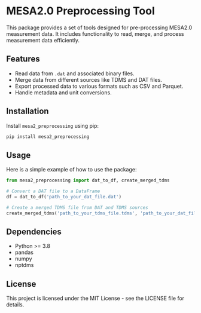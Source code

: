 # MESA2.0 Preprocessing Tool

This package provides a set of tools designed for pre-processing MESA2.0 measurement data. It includes functionality to read, merge, and process measurement data efficiently.

## Features
- Read data from `.dat` and associated binary files.
- Merge data from different sources like TDMS and DAT files.
- Export processed data to various formats such as CSV and Parquet.
- Handle metadata and unit conversions.

## Installation
Install `mesa2_preprocessing` using pip:

```bash
pip install mesa2_preprocessing
```

## Usage
Here is a simple example of how to use the package:

```python
from mesa2_preprocessing import dat_to_df, create_merged_tdms

# Convert a DAT file to a DataFrame
df = dat_to_df('path_to_your_dat_file.dat')

# Create a merged TDMS file from DAT and TDMS sources
create_merged_tdms('path_to_your_tdms_file.tdms', 'path_to_your_dat_file.dat', 'output_directory')
```
## Dependencies

- Python >= 3.8
- pandas
- numpy
- nptdms

## License
This project is licensed under the MIT License - see the LICENSE file for details.